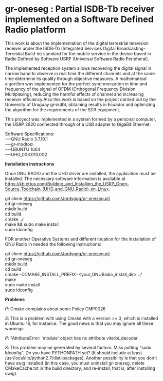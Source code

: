 # gr-oneseg : Partial ISDB-Tb receiver implemented on a Software Defined Radio platform

This work is about the implementation of the digital terrestrial television receiver under the ISDB-Tb (Integrated Services Digital Broadcasting-Terrestial Build-in) standard for the mobile service in the device based in Radio Defined by Software USRP (Universal Software Radio Peripheral).

The implemented reception system allows recovering the digital signal in narrow band to observe in real time the different channels and at the same time determine its quality through objective
measures. A mathematical algorithm was implemented for the perfect synchronization in time and frequency of the signal of OFDM (Orthogonal Frequency Division Multiplexing), reducing the harmful effects of channel and increasing receiver efficiency.Also this work is  based on the project carried out by the University of Uruguay gr-isdbt, obtaining results in Ecuador and optimizing the algorithm for the requirements of the SDR equipment. 

This proyect was implemented in a system formed by a personal computer, the USRP 2920 connected through of a USB adapter to GigaBit Ethernet.

Software Specifications:  
---GNU Radio 3.7.10.1  
---gr-modtool  
---UBUNTU 1604  
---UHD_003.010.002  
 

**Installation instructions**

Once GNU RADIO and the UHD driver are installed, the application must be installed. The necessary software information is available at https://kb.ettus.com/Building_and_Installing_the_USRP_Open-Source_Toolchain_(UHD_and_GNU_Radio)_on_Linux.

git clone https://github.com/Jordyggg/gr-oneseg.git  
    cd gr-oneseg  
    mkdir build  
    cd build  
    cmake ../  
    make && sudo make install  
    sudo ldconfig  

FOR another Operative Systems and different location for the installation of GNU Radio  in needed the following instructions:

git clone https://github.com/Jordyggg/gr-oneseg.git  
    cd gr-oneseg  
    mkdir build  
    cd build  
    cmake -DCMAKE_INSTALL_PREFIX=<your_GNURadio_install_dir> ../  
    make   
    sudo make install  
    sudo ldconfig

**Problems**

*P*: Cmake complains about some Policy CMP0026 
 
*S*: This is a problem with using Cmake with a version >= 3, which is installed in Ubuntu 16, for instance. The good news is that you may ignore all these warnings. 

*P*:  "AttributeError: 'module' object has no attribute viterbi_decoder 

*S*: This problem may be generated by several factors. Miss putting "sudo ldconfig". Do you have PYTHONPATH set? (It should include at least /usr/local/lib/python2.7/dist-packages). Another possibility is that you don't have swig installed (in this case, you must uninstall gr-oneseg, delete CMakeCache.txt in the build directory, and re-install; that is, after installing swig).

